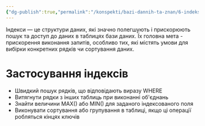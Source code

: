 ```yaml
---
{"dg-publish":true,"permalink":"/konspekti/bazi-dannih-ta-znan/6-indeksi/"}
---
```



Індекси — це структури даних, які значно полегшують і прискорюють пошук та доступ до даних в таблицях бази даних. Їх головна мета - прискорення виконання запитів, особливо тих, які містять умови для вибірки конкретних рядків чи сортування даних.
# Застосування індексів
- Швидкий пошук рядків, що відповідають виразу WHERE
- Витягнути рядки з інших таблиць при виконанні об'єднань
- Знайти величини MAX() або MIN() для заданого індексованого поля
- Виконувати сортування або групування в таблиці, якщо ці операції робляться кінцях ключів